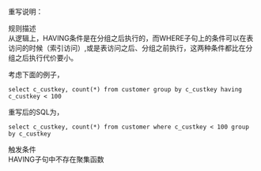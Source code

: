 重写说明：

规则描述  
从逻辑上，HAVING条件是在分组之后执行的，而WHERE子句上的条件可以在表访问的时候（索引访问）,或是表访问之后、分组之前执行，这两种条件都比在分组之后执行代价要小。

考虑下面的例子，
```
select c_custkey, count(*) from customer group by c_custkey having c_custkey < 100
```
重写后的SQL为，
```
select c_custkey, count(*) from customer where c_custkey < 100 group by c_custkey
```

触发条件  
HAVING子句中不存在聚集函数
